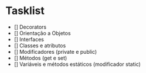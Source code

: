 # Tasklist
- [] Decorators
- [] Orientação a Objetos
- [] Interfaces
- [] Classes e atributos
- [] Modificadores (private e public)
- [] Métodos (get e set)
- [] Variáveis e métodos estáticos (modificador static)
